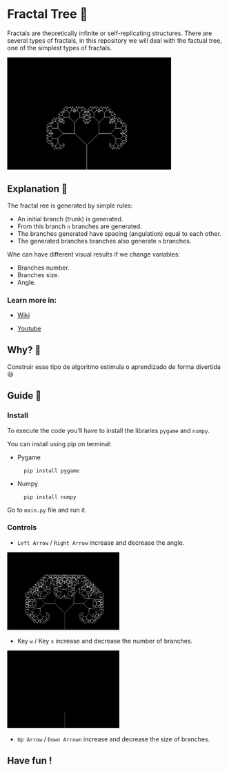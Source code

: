 # Fractal Tree :evergreen_tree:

Fractals are theoretically infinite or self-replicating structures. There are several types of fractals, in this repository we will deal with the factual tree, one of the simplest types of fractals.

<img src= "https://github.com/EuReinoso/Fractal-Tree/blob/master/assets/tree1.gif" width="380" height= "260" />

## Explanation :page_with_curl:

The fractal ree is generated by simple rules:

- An initial branch (trunk) is generated.
- From this branch `n` branches are generated.
- The branches generated have spacing (angulation) equal to each other.
- The generated branches branches also generate `n` branches.

Whe can have different visual results if we change variables:
- Branches number.
- Branches size.
- Angle.

### Learn more in:

- [Wiki](https://en.wikipedia.org/wiki/Pythagoras_tree_(fractal))

- [Youtube](https://www.youtube.com/watch?v=Ec8Q1q9cbbo)

## Why? :dart:

Construir esse tipo de algoritmo estimula o aprendizado de forma divertida :smiley:

## Guide :memo:

### Install

To execute the code you'll have to install the libraries `pygame` and `numpy`.

You can install using pip on terminal:

- Pygame

        pip install pygame

- Numpy

        pip install numpy


Go to `main.py` file and run it.

### Controls

- `Left Arrow` / `Right Arrow` increase and decrease the angle.

<img src= "https://github.com/EuReinoso/Fractal-Tree/blob/master/assets/tree_angle.gif" width= "260" height= "180" />

- Key `w` / Key `s` increase and decrease the number of branches.

<img src= "https://github.com/EuReinoso/Fractal-Tree/blob/master/assets/tree_grow.gif" width= "260" height= "180" />

- `Up Arrow` / `Down Arrown` increase and decrease the size of branches.

## Have fun !